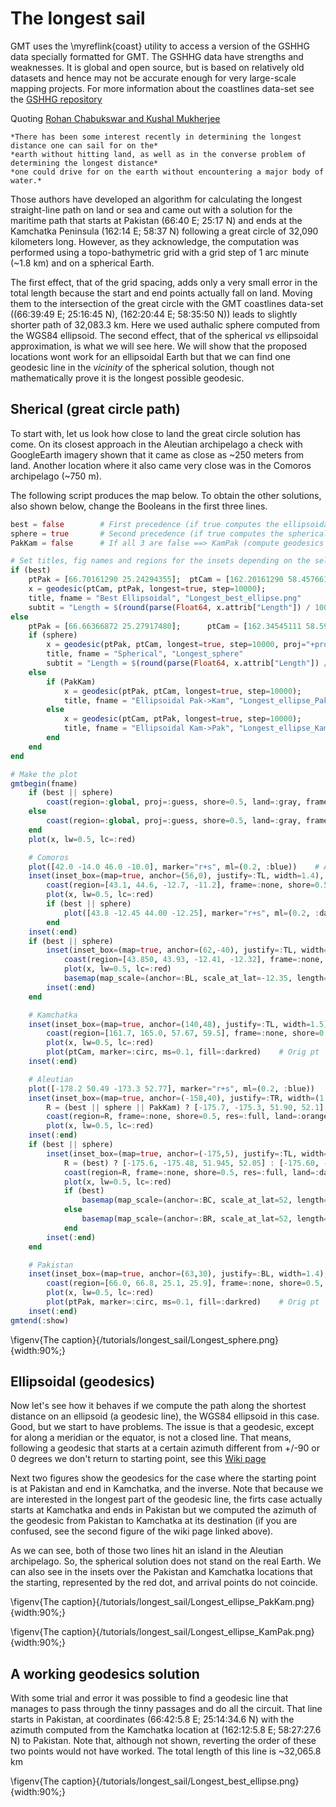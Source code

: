 # The longest sail

GMT uses the \myreflink{coast} utility to access a version of the GSHHG data specially formatted for GMT.
The GSHHG data have strengths and weaknesses. It is global and open source, but is based on relatively
old datasets and hence may not be accurate enough for very large-scale mapping projects. For more information
about the coastlines data-set see the [GSHHG repository](https://github.com/GenericMappingTools/gshhg-gmt)

Quoting [Rohan Chabukswar and Kushal Mukherjee](https://arxiv.org/pdf/1804.07389.pdf)

    *There has been some interest recently in determining the longest distance one can sail for on the*
    *earth without hitting land, as well as in the converse problem of determining the longest distance*
    *one could drive for on the earth without encountering a major body of water.*

Those authors have developed an algorithm for calculating the longest straight-line path on land or sea and
came out with a solution for the maritime path that starts at Pakistan (66:40 E; 25:17 N) and ends at the
Kamchatka Peninsula (162:14 E; 58:37 N) following a great circle of 32,090 kilometers long. However, as they
acknowledge, the computation was performed using a topo-bathymetric grid with a grid step of 1 arc minute
(~1.8 km) and on a spherical Earth.

The first effect, that of the grid spacing, adds only a very small error in the total length because the start
and end points actually fall on land. Moving them to the intersection of the great circle with the GMT
coastlines data-set ((66:39:49 E; 25:16:45 N), (162:20:44 E; 58:35:50 N)) leads to slightly shorter path of
32,083.3 km. Here we used authalic sphere computed from the WGS84 ellipsoid. The second effect, that of the
spherical *vs* ellipsoidal approximation, is what we will see here. We will show that the proposed locations
wont work for an ellipsoidal Earth but that we can find one geodesic line in the *vicinity* of the spherical
solution, though not mathematically prove it is the longest possible geodesic.

## Sherical (great circle path)

To start with, let us look how close to land the great circle solution has come. On its closest approach in the
Aleutian archipelago a check with GoogleEarth imagery shown that it came as close as ~250 meters from land.
Another location where it also came very close was in the Comoros archipelago (~750 m).

The following script produces the map below. To obtain the other solutions, also shown below, change the
Booleans in the first three lines.

```julia
best = false		# First precedence (if true computes the ellipsoidal solution)   
sphere = true		# Second precedence (if true computes the spherical solution)
PakKam = false		# If all 3 are false ==> KamPak	(compute geodesics with original points moved to shore)

# Set titles, fig names and regions for the insets depending on the selected solution.
if (best)
	ptPak = [66.70161290 25.24294355];	ptCam = [162.20161290 58.45766129];
	x = geodesic(ptCam, ptPak, longest=true, step=10000);
	title, fname = "Best Ellipsoidal", "Longest_best_ellipse.png"
	subtit = "Length = $(round(parse(Float64, x.attrib["Length"]) / 1000, digits=3)) km"
else
	ptPak = [66.66366872 25.27917480];		ptCam = [162.34545111 58.59724279];		# Intersect Orig with shoreline
	if (sphere)
		x = geodesic(ptPak, ptCam, longest=true, step=10000, proj="+proj=lonlat +a=6371007 +b=6371007");
		title, fname = "Spherical", "Longest_sphere"
		subtit = "Length = $(round(parse(Float64, x.attrib["Length"]) / 1000, digits=3)) km"
	else
		if (PakKam)
			x = geodesic(ptPak, ptCam, longest=true, step=10000);
			title, fname = "Ellipsoidal Pak->Kam", "Longest_ellipse_PakKam.png"
		else
			x = geodesic(ptCam, ptPak, longest=true, step=10000);
			title, fname = "Ellipsoidal Kam->Pak", "Longest_ellipse_KamPak.png"
		end
	end
end

# Make the plot
gmtbegin(fname)
	if (best || sphere)
		coast(region=:global, proj=:guess, shore=0.5, land=:gray, frame=:auto, area=(500,1), title=title, subtitle=subtit)
	else
		coast(region=:global, proj=:guess, shore=0.5, land=:gray, frame=:auto, area=(500,1), title=title)
	end
	plot(x, lw=0.5, lc=:red)

	# Comoros
	plot([42.0 -14.0 46.0 -10.0], marker="r+s", ml=(0.2, :blue))    # A blue rectangle
	inset(inset_box=(map=true, anchor=(56,0), justify=:TL, width=1.4), box=(fill=:white, pen=(0.5, :blue)))
		coast(region=[43.1, 44.6, -12.7, -11.2], frame=:none, shore=0.5, land=:orange, figsize=1.4)
		plot(x, lw=0.5, lc=:red)
		if (best || sphere)
			plot([43.8 -12.45 44.00 -12.25], marker="r+s", ml=(0.2, :darkblue))    # A blue rectangle for 2nd zoom
		end
	inset(:end)
	if (best || sphere)
		inset(inset_box=(map=true, anchor=(62,-40), justify=:TL, width=(1.5,1.0)), box=(fill=:white, pen=(0.5, :darkblue)))
			coast(region=[43.850, 43.93, -12.41, -12.32], frame=:none, shore=0.5, land=:darkorange, figsize=1.5)
			plot(x, lw=0.5, lc=:red)
			basemap(map_scale=(anchor=:BL, scale_at_lat=-12.35, length="4k", label=true, fancy=true, offset=(0.1,0.3)),)
		inset(:end)
	end

	# Kamchatka
	inset(inset_box=(map=true, anchor=(140,48), justify=:TL, width=1.5), box=(fill=:white, pen=(0.5, :blue)))
		coast(region=[161.7, 165.0, 57.67, 59.5], frame=:none, shore=0.5, land=:orange, figsize=1.5)
		plot(x, lw=0.5, lc=:red)
		plot(ptCam, marker=:circ, ms=0.1, fill=:darkred)	# Orig pt
	inset(:end)

	# Aleutian
	plot([-178.2 50.49 -173.3 52.77], marker="r+s", ml=(0.2, :blue))    # A blue rectangle
	inset(inset_box=(map=true, anchor=(-158,40), justify=:TR, width=(1.5,1)), box=(fill=:white, pen=(0.5, :blue)))
		R = (best || sphere || PakKam) ? [-175.7, -175.3, 51.90, 52.1] : [-175.325, -175.08, 51.97, 52.067]
		coast(region=R, frame=:none, shore=0.5, res=:full, land=:orange, figsize=1.5)
		plot(x, lw=0.5, lc=:red)
	inset(:end)
	if (best || sphere)
		inset(inset_box=(map=true, anchor=(-175,5), justify=:TL, width=(1.6,1.4)), box=(fill=:white, pen=(0.5, :darkblue)))
			R = (best) ? [-175.6, -175.48, 51.945, 52.05] : [-175.60, -175.538, 51.950, 52.07] 
			coast(region=R, frame=:none, shore=0.5, res=:full, land=:darkorange, figsize=1.6)
			plot(x, lw=0.5, lc=:red)
			if (best)
				basemap(map_scale=(anchor=:BC, scale_at_lat=52, length="2k", label=true, fancy=true, offset=(-0.1,0.3)),)
			else
				basemap(map_scale=(anchor=:BR, scale_at_lat=52, length="2k", label=true, fancy=true, offset=(0.1,0.3)),)
			end
		inset(:end)
	end

	# Pakistan
	inset(inset_box=(map=true, anchor=(63,30), justify=:BL, width=1.4), box=(fill=:white, pen=(0.5, :blue)))
		coast(region=[66.0, 66.8, 25.1, 25.9], frame=:none, shore=0.5, res=:full, land=:orange, figsize=1.4)
		plot(x, lw=0.5, lc=:red)
		plot(ptPak, marker=:circ, ms=0.1, fill=:darkred)	# Orig pt
	inset(:end)
gmtend(:show)
```

\figenv{The caption}{/tutorials/longest_sail/Longest_sphere.png}{width:90%;}

## Ellipsoidal (geodesics)

Now let's see how it behaves if we compute the path along the shortest distance on an ellipsoid (a geodesic line),
the WGS84 ellipsoid in this case. Good, but we start to have problems. The issue is that a geodesic, except for
along a meridian or the equator, is not a closed line. That means, following a geodesic that starts at a certain
azimuth different from +/-90 or 0 degrees we don't return to starting point, see this
[Wiki page](https://en.wikipedia.org/wiki/Geodesics_on_an_ellipsoid)

Next two figures show the geodesics for the case where the starting point is at Pakistan and end in Kamchatka,
and the inverse. Note that because we are interested in the longest part of the geodesic line, the firts case
actually starts at Kamchatka and ends in Pakistan but we computed the azimuth of the geodesic from Pakistan to
Kamchatka at its destination (if you are confused, see the second figure of the wiki page linked above).

As we can see, both of those two lines hit an island in the Aleutian archipelago. So, the spherical solution does
not stand on the real Earth. We can also see in the insets over the Pakistan and Kamchatka locations that the
starting, represented by the red dot, and arrival points do not coincide.


\figenv{The caption}{/tutorials/longest_sail/Longest_ellipse_PakKam.png}{width:90%;}

\figenv{The caption}{/tutorials/longest_sail/Longest_ellipse_KamPak.png}{width:90%;}

## A working geodesics solution

With some trial and error it was possible to find a geodesic line that manages to pass through the tinny passages
and do all the circuit. That line starts in Pakistan, at coordinates (66:42:5.8 E; 25:14:34.6 N) with the
azimuth computed from the Kamchatka location at (162:12:5.8 E; 58:27:27.6 N) to Pakistan. Note that, although
not shown, reverting the order of these two points would not have worked. The total length of this line is
~32,065.8 km

\figenv{The caption}{/tutorials/longest_sail/Longest_best_ellipse.png}{width:90%;}
